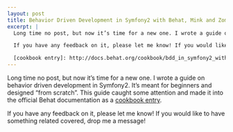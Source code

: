 ```yaml
---
layout: post
title: Behavior Driven Development in Symfony2 with Behat, Mink and Zombie.js
excerpt: |
  Long time no post, but now it’s time for a new one. I wrote a guide on behavior driven development in Symfony2. It’s meant for beginners and designed “from scratch”. This guide caught some attention and made it into the official Behat documentation as a [cookbook entry].

  If you have any feedback on it, please let me know! If you would like to have something related covered, drop me a message!

  [cookbook entry]: http://docs.behat.org/cookbook/bdd_in_symfony2_with_behat_mink_and_zombiejs.html
---
```


Long time no post, but now it’s time for a new one. I wrote a guide on behavior driven development in Symfony2. It’s meant for beginners and designed “from scratch”. This guide caught some attention and made it into the official Behat documentation as a [cookbook entry].

If you have any feedback on it, please let me know! If you would like to have something related covered, drop me a message!

[cookbook entry]: http://docs.behat.org/cookbook/bdd_in_symfony2_with_behat_mink_and_zombiejs.html
